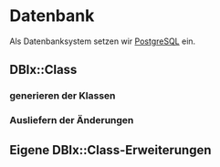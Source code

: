 # Datenbank

Als Datenbanksystem setzen wir [PostgreSQL](http://postgresql.org) ein.

## DBIx::Class

### generieren der Klassen

### Ausliefern der Änderungen

## Eigene DBIx::Class-Erweiterungen
